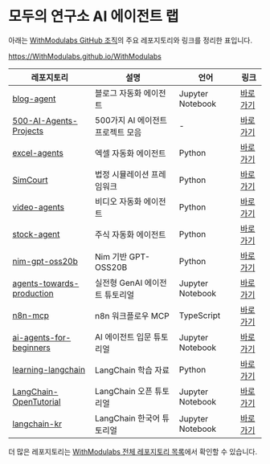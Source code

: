 
# 모두의 연구소 AI 에이전트 랩

아래는 [WithModulabs GitHub 조직](https://github.com/WithModulabs)의 주요 레포지토리와 링크를 정리한 표입니다.

https://WithModulabs.github.io/WithModulabs

| 레포지토리 | 설명 | 언어 | 링크 |
|---|---|---|---|
| [blog-agent](https://github.com/WithModulabs/blog-agent) | 블로그 자동화 에이전트 | Jupyter Notebook | [바로가기](https://github.com/WithModulabs/blog-agent) |
| [500-AI-Agents-Projects](https://github.com/WithModulabs/500-AI-Agents-Projects) | 500가지 AI 에이전트 프로젝트 모음 | - | [바로가기](https://github.com/WithModulabs/500-AI-Agents-Projects) |
| [excel-agents](https://github.com/WithModulabs/excel-agents) | 엑셀 자동화 에이전트 | Python | [바로가기](https://github.com/WithModulabs/excel-agents) |
| [SimCourt](https://github.com/WithModulabs/SimCourt) | 법정 시뮬레이션 프레임워크 | Python | [바로가기](https://github.com/WithModulabs/SimCourt) |
| [video-agents](https://github.com/WithModulabs/video-agents) | 비디오 자동화 에이전트 | Python | [바로가기](https://github.com/WithModulabs/video-agents) |
| [stock-agent](https://github.com/WithModulabs/stock-agent) | 주식 자동화 에이전트 | Python | [바로가기](https://github.com/WithModulabs/stock-agent) |
| [nim-gpt-oss20b](https://github.com/WithModulabs/nim-gpt-oss20b) | Nim 기반 GPT-OSS20B | Python | [바로가기](https://github.com/WithModulabs/nim-gpt-oss20b) |
| [agents-towards-production](https://github.com/WithModulabs/agents-towards-production) | 실전형 GenAI 에이전트 튜토리얼 | Jupyter Notebook | [바로가기](https://github.com/WithModulabs/agents-towards-production) |
| [n8n-mcp](https://github.com/WithModulabs/n8n-mcp) | n8n 워크플로우 MCP | TypeScript | [바로가기](https://github.com/WithModulabs/n8n-mcp) |
| [ai-agents-for-beginners](https://github.com/WithModulabs/ai-agents-for-beginners) | AI 에이전트 입문 튜토리얼 | Jupyter Notebook | [바로가기](https://github.com/WithModulabs/ai-agents-for-beginners) |
| [learning-langchain](https://github.com/WithModulabs/learning-langchain) | LangChain 학습 자료 | Python | [바로가기](https://github.com/WithModulabs/learning-langchain) |
| [LangChain-OpenTutorial](https://github.com/WithModulabs/LangChain-OpenTutorial) | LangChain 오픈 튜토리얼 | Jupyter Notebook | [바로가기](https://github.com/WithModulabs/LangChain-OpenTutorial) |
| [langchain-kr](https://github.com/WithModulabs/langchain-kr) | LangChain 한국어 튜토리얼 | Jupyter Notebook | [바로가기](https://github.com/WithModulabs/langchain-kr) |

더 많은 레포지토리는 [WithModulabs 전체 레포지토리 목록](https://github.com/orgs/WithModulabs/repositories)에서 확인할 수 있습니다.
